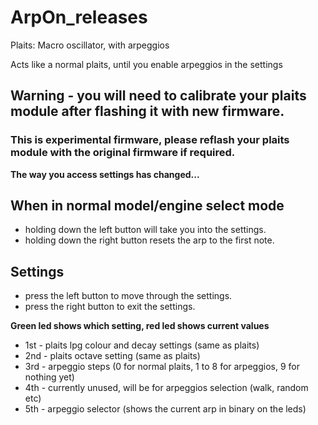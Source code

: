 # ArpOn_releases

Plaits: Macro oscillator, with arpeggios

Acts like a normal plaits, until you enable arpeggios in the settings

## Warning - you will need to calibrate your plaits module after flashing it with new firmware.
### This is experimental firmware, please reflash your plaits module with the original firmware if required.


**The way you access settings has changed...**

## When in normal model/engine select mode
* holding down the left button will take you into the settings.
* holding down the right button resets the arp to the first note.

## Settings 

* press the left button to move through the settings.
* press the right button to exit the settings.

**Green led shows which setting, red led shows current values**
* 1st - plaits lpg colour and decay settings (same as plaits)
* 2nd - plaits octave setting (same as plaits)
* 3rd - arpeggio steps (0 for normal plaits, 1 to 8 for arpeggios, 9 for nothing yet)
* 4th - currently unused, will be for arpeggios selection (walk, random etc)
* 5th - arpeggio selector (shows the current arp in binary on the leds)
